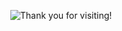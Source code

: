 <p align="center">
  <img alt="Thank you for visiting!" src="https://github.githubassets.com/images/modules/site/sponsors/pixel-mona-heart.gif" />
</p>
